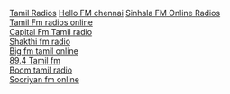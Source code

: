<a href="https://tamilmuthu.com/tamil" rel="external">Tamil Radios</a>
<a href="https://tamilmuthu.com/player/hellofm">Hello FM chennai</a>
<a href="https://tamilmuthu.com/sinhala">Sinhala FM Online Radios</a> <br>
<a href="https://tamilmuthu.com/tamil">Tamil Fm radios online</a> <br>
<a href="https://tamilmuthu.com/player/capitalfm">Capital Fm Tamil radio</a> <br>
<a href="https://tamilmuthu.com/player/shakthifm">Shakthi fm radio</a> <br>
<a href="https://tamilmuthu.com/player/big-fm-tamil">Big fm tamil online</a> <br>
<a href="https://tamilmuthu.com/player/89-4-tamil-fm">89.4 Tamil fm </a> <br>
<a href="https://tamilmuthu.com/radio/boom-tamil">Boom tamil radio</a> <br>
<a href="https://tamilmuthu.com/player/sooriyanfm">Sooriyan fm online</a> <br>
